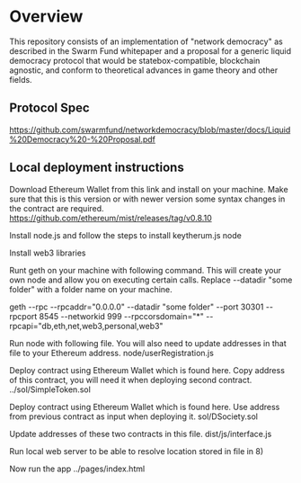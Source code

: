# Overview

This repository consists of an implementation of  "network democracy" as described in the Swarm Fund whitepaper and a proposal for a generic liquid democracy protocol that would be statebox-compatible, blockchain agnostic, and conform to theoretical advances in game theory and other fields.

## Protocol Spec

https://github.com/swarmfund/networkdemocracy/blob/master/docs/Liquid%20Democracy%20-%20Proposal.pdf

## Local deployment instructions

Download Ethereum Wallet from this link and install on your machine. Make sure that this is this version or with newer version some syntax changes in the contract are required. https://github.com/ethereum/mist/releases/tag/v0.8.10


Install node.js and follow the steps to install keytherum.js node

Install web3 libraries 

Runt geth on your machine with following command. This will create your own node and allow you on executing certain calls. Replace --datadir "some folder" with a folder name on your machine. 

geth --rpc --rpcaddr="0.0.0.0"  --datadir "some folder" --port 30301 --rpcport 8545 --networkid 999 --rpccorsdomain="*" --rpcapi="db,eth,net,web3,personal,web3"


Run node with following file. 
You will also need to update addresses in that file to your Ethereum address. 
node/userRegistration.js


Deploy contract using Ethereum Wallet which is found here. Copy address of this contract, you will need it when deploying second contract. 
../sol/SimpleToken.sol


Deploy contract using Ethereum Wallet which is found here. Use address from previous contract as input when deploying it. 
sol/DSociety.sol


Update addresses of these two contracts in this file. 
dist/js/interface.js

Run local web server to be able to resolve location stored in file in 8)

Now run the app ../pages/index.html




